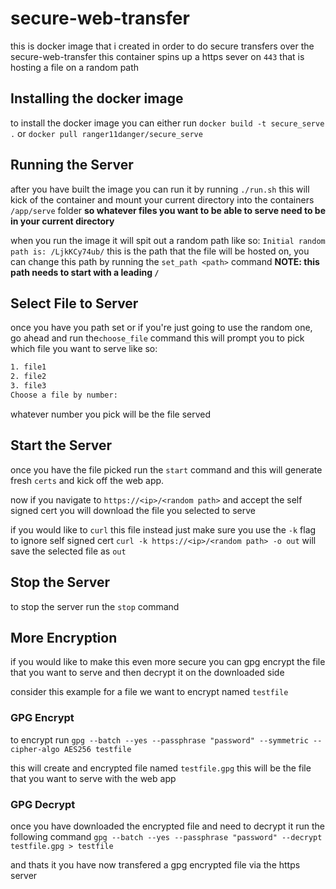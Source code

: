 # secure-web-transfer
this is docker image that i created in order to do secure transfers over the secure-web-transfer
this container spins up a https sever on `443` that is hosting a file on a random path

## Installing the docker image

to install the docker image you can either run `docker build -t secure_serve .`
or `docker pull ranger11danger/secure_serve`

## Running the Server
after you have built the image you can run it by running `./run.sh`
this will kick of the container and mount your current directory into the containers `/app/serve` folder **so whatever files you want to be able to serve need to be in your current directory**

when you run the image it will spit out a random path like so:
`Initial random path is: /LjkKCy74ub/`
this is the path that the file will be hosted on, you can change this path by running the `set_path <path>` command **NOTE: this path needs to start with a leading `/`**

## Select File to Server
once you have you path set or if you're just going to use the random one, go ahead and run the`choose_file` command this will prompt you to pick which file you want to serve like so:

```bash
1. file1
2. file2
3. file3
Choose a file by number: 
```
whatever number you pick will be the file served

## Start the Server
once you have the file picked run the `start` command and this will generate fresh `certs` and kick off the web app.

now if you navigate to `https://<ip>/<random path>` and accept the self signed cert you will download the file you selected to serve

if you would like to `curl` this file instead just make sure you use the `-k` flag to ignore self signed cert
`curl -k https://<ip>/<random path> -o out` will save the selected file as `out`


## Stop the Server
to stop the server run the `stop` command

## More Encryption

if you would like to make this even more secure you can gpg encrypt the file that you want to serve and then decrypt it on the downloaded side

consider this example for a file we want to encrypt named `testfile`
### GPG Encrypt
to encrypt run `gpg --batch --yes --passphrase "password" --symmetric --cipher-algo AES256 testfile`

this will create and encrypted file named `testfile.gpg`
this will be the file that you want to serve with the web app

### GPG Decrypt
once you have downloaded the encrypted file and need to decrypt it run the following command
`gpg --batch --yes --passphrase "password" --decrypt testfile.gpg > testfile`


and thats it you have now transfered a gpg encrypted file via the https server

